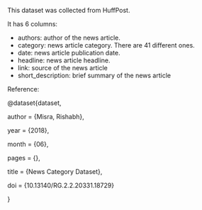 This dataset was collected from HuffPost.

It has 6 columns:

- authors: author of the news article.
- category: news article category. There are 41 different ones.
- date: news article publication date.
- headline: news article headline.
- link: source of the news article
- short_description: brief summary of the news article

Reference:

@dataset{dataset,

author = {Misra, Rishabh},

year = {2018},

month = {06},

pages = {},

title = {News Category Dataset},

doi = {10.13140/RG.2.2.20331.18729}

}
